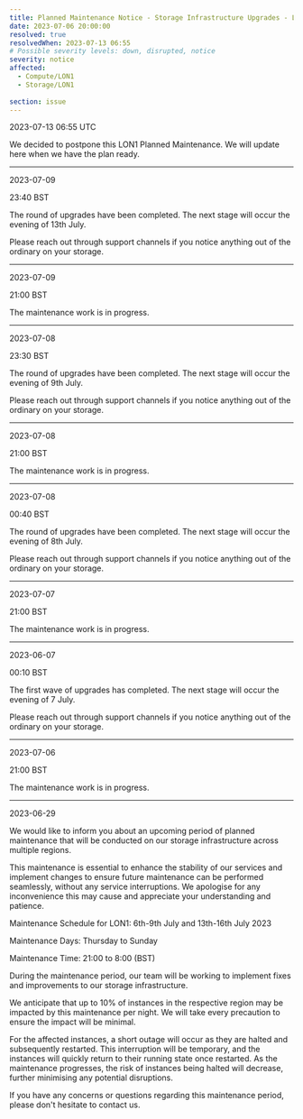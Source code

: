 ```yaml
---
title: Planned Maintenance Notice - Storage Infrastructure Upgrades - LON1
date: 2023-07-06 20:00:00
resolved: true
resolvedWhen: 2023-07-13 06:55 
# Possible severity levels: down, disrupted, notice
severity: notice
affected:
  - Compute/LON1
  - Storage/LON1
    
section: issue
---
```


2023-07-13 06:55 UTC 

We decided to postpone this LON1 Planned Maintenance. We will update here when we have the plan ready.

---

2023-07-09

23:40 BST

The round of upgrades have been completed. The next stage will occur the evening of 13th July.

Please reach out through support channels if you notice anything out of the ordinary on your storage.

---

2023-07-09

21:00 BST

The maintenance work is in progress.

---

2023-07-08

23:30 BST

The round of upgrades have been completed. The next stage will occur the evening of 9th July.

Please reach out through support channels if you notice anything out of the ordinary on your storage.

---

2023-07-08

21:00 BST

The maintenance work is in progress.

---

2023-07-08

00:40 BST

The round of upgrades have been completed. The next stage will occur the evening of 8th July.

Please reach out through support channels if you notice anything out of the ordinary on your storage.

---

2023-07-07

21:00 BST

The maintenance work is in progress.

---

2023-06-07

00:10 BST

The first wave of upgrades has completed. The next stage will occur the evening of 7 July.

Please reach out through support channels if you notice anything out of the ordinary on your storage.

---

2023-07-06

21:00 BST

The maintenance work is in progress.

---

2023-06-29

We would like to inform you about an upcoming period of planned maintenance that will be conducted on our storage infrastructure across multiple regions.

This maintenance is essential to enhance the stability of our services and implement changes to ensure future maintenance can be performed seamlessly, without any service interruptions. We apologise for any inconvenience this may cause and appreciate your understanding and patience.

Maintenance Schedule for LON1: 6th-9th July and 13th-16th July 2023

Maintenance Days: Thursday to Sunday

Maintenance Time: 21:00 to 8:00 (BST)

During the maintenance period, our team will be working to implement fixes and improvements to our storage infrastructure. 

We anticipate that up to 10% of instances in the respective region may be impacted by this maintenance per night. We will take every precaution to ensure the impact will be minimal.

For the affected instances, a short outage will occur as they are halted and subsequently restarted. This interruption will be temporary, and the instances will quickly return to their running state once restarted. As the maintenance progresses, the risk of instances being halted will decrease, further minimising any potential disruptions.

If you have any concerns or questions regarding this maintenance period, please don't hesitate to contact us.
